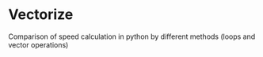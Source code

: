 # Vectorize
Comparison of speed calculation in python by different methods (loops and vector operations)
